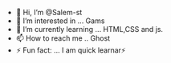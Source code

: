- 👋 Hi, I’m @Salem-st
- 👀 I’m interested in ... Gams
- 🌱 I’m currently learning ... HTML,CSS and js.
- 📫 How to reach me .. Ghost
- ⚡ Fun fact: ... I am quick learnar⚡

<!---
Salem-st/Salem-st is a ✨ special ✨ repository because its `README.md` (this file) appears on your GitHub profile.
You can click the Preview link to take a look at your changes.
--->
